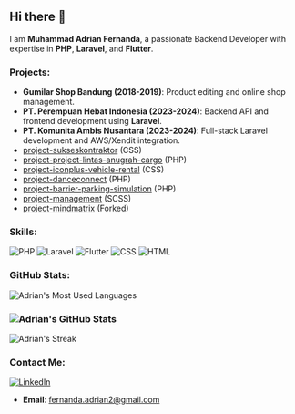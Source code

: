 ## Hi there 👋
I am **Muhammad Adrian Fernanda**, a passionate Backend Developer with expertise in **PHP**, **Laravel**, and **Flutter**.

### Projects:
- **Gumilar Shop Bandung (2018-2019)**: Product editing and online shop management.
- **PT. Perempuan Hebat Indonesia (2023-2024)**: Backend API and frontend development using **Laravel**.
- **PT. Komunita Ambis Nusantara (2023-2024)**: Full-stack Laravel development and AWS/Xendit integration.
- [project-sukseskontraktor](https://github.com/adrianfnd/project-sukseskontraktor) (CSS)
- [project-project-lintas-anugrah-cargo](https://github.com/adrianfnd/project-project-lintas-anugrah-cargo) (PHP)
- [project-iconplus-vehicle-rental](https://github.com/adrianfnd/project-iconplus-vehicle-rental) (CSS)
- [project-danceconnect](https://github.com/adrianfnd/project-danceconnect) (PHP)
- [project-barrier-parking-simulation](https://github.com/adrianfnd/project-barrier-parking-simulation) (PHP)
- [project-management](https://github.com/adrianfnd/project-management) (SCSS)
- [project-mindmatrix](https://github.com/adrianfnd/project-mindmatrix) (Forked)

### Skills:
![PHP](https://img.shields.io/badge/PHP-777BB4?style=for-the-badge&logo=php&logoColor=white)
![Laravel](https://img.shields.io/badge/Laravel-FF2D20?style=for-the-badge&logo=laravel&logoColor=white)
![Flutter](https://img.shields.io/badge/Flutter-02569B?style=for-the-badge&logo=flutter&logoColor=white)
![CSS](https://img.shields.io/badge/CSS-1572B6?style=for-the-badge&logo=css3&logoColor=white)
![HTML](https://img.shields.io/badge/HTML-E34F26?style=for-the-badge&logo=html5&logoColor=white)

### GitHub Stats:
![Adrian's Most Used Languages](https://github-readme-stats.vercel.app/api/top-langs/?username=adrianfnd&layout=compact&theme=radical)
### ![Adrian's GitHub Stats](https://github-readme-stats.vercel.app/api?username=adrianfnd&show_icons=true&theme=radical)
![Adrian's Streak](https://github-readme-streak-stats.herokuapp.com/?user=adrianfnd&theme=radical)

### Contact Me:
[![LinkedIn](https://img.shields.io/badge/LinkedIn-blue?style=for-the-badge&logo=linkedin)](https://www.linkedin.com/in/adrianfnd/)
- **Email**: fernanda.adrian2@gmail.com
